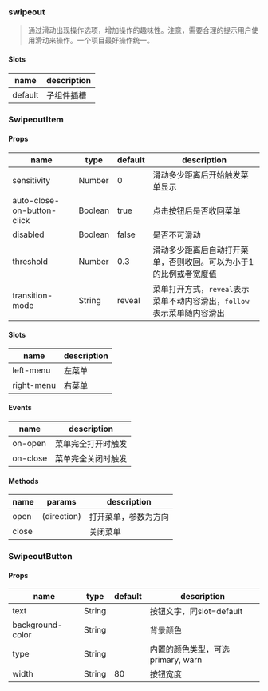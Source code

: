 ### swipeout

> 通过滑动出现操作选项，增加操作的趣味性。注意，需要合理的提示用户使用滑动来操作。一个项目最好操作统一。

#### Slots

|name|description|
|----|-----------|
|default|子组件插槽|

### SwipeoutItem

#### Props

|name|type|default|description|
|----|----|-------|-----------|
|sensitivity|Number|0|滑动多少距离后开始触发菜单显示|
|auto-close-on-button-click|Boolean|true|点击按钮后是否收回菜单|
|disabled|Boolean|false|是否不可滑动|
|threshold|Number|0.3|滑动多少距离后自动打开菜单，否则收回。可以为小于1的比例或者宽度值|
|transition-mode|String|reveal|菜单打开方式，`reveal`表示菜单不动内容滑出，`follow`表示菜单随内容滑出|

#### Slots

|name|description|
|----|-----------|
|left-menu|左菜单|
|right-menu|右菜单|

#### Events

|name|description|
|----|-----------|
|on-open|菜单完全打开时触发|
|on-close|菜单完全关闭时触发|

#### Methods

|name|params|description|
|----|------|-----------|
|open|(direction)|打开菜单，参数为方向|
|close||关闭菜单|

### SwipeoutButton

#### Props

|name|type|default|description|
|----|----|-------|-----------|
|text|String||按钮文字，同slot=default|
|background-color|String||背景颜色|
|type|String||内置的颜色类型，可选primary, warn|
|width|String|80|按钮宽度|
